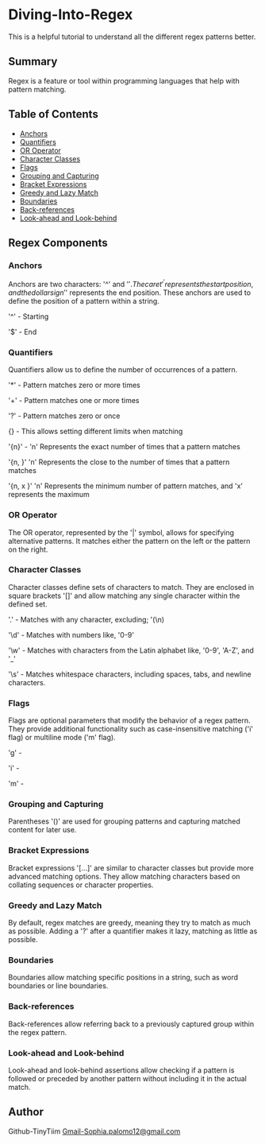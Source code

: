 # Diving-Into-Regex

This is a helpful tutorial to understand all the different regex patterns better. 

## Summary

Regex is a feature or tool within programming languages that help with pattern matching.

## Table of Contents

- [Anchors](#anchors)
- [Quantifiers](#quantifiers)
- [OR Operator](#or-operator)
- [Character Classes](#character-classes)
- [Flags](#flags)
- [Grouping and Capturing](#grouping-and-capturing)
- [Bracket Expressions](#bracket-expressions)
- [Greedy and Lazy Match](#greedy-and-lazy-match)
- [Boundaries](#boundaries)
- [Back-references](#back-references)
- [Look-ahead and Look-behind](#look-ahead-and-look-behind)

## Regex Components

### Anchors

Anchors are two characters: '^' and '$'. The caret '^' represents the start position, and the dollar sign '$' represents the end position. These anchors are used to define the position of a pattern within a string.

'^' - Starting

'$' - End


### Quantifiers

Quantifiers allow us to define the number of occurrences of a pattern.

'*' - Pattern matches zero or more times

'+' - Pattern matches one or more times

'?' - Pattern matches zero or once

{} - This allows setting different limits when matching

'{n}' - 'n' Represents the exact number of times that a pattern matches 

'{n, }' 'n' Represents the close to the number of times that a pattern matches 

'{n, x }' 'n' Represents the minimum number of pattern matches, and 'x' represents the maximum



### OR Operator

The OR operator, represented by the '|' symbol, allows for specifying alternative patterns. It matches either the pattern on the left or the pattern on the right.


### Character Classes

Character classes define sets of characters to match. They are enclosed in square brackets '[]' and allow matching any single character within the defined set.

'.' - Matches with any character, excluding; '(\n)

'\d' - Matches with numbers like, '0-9'

'\w' - Matches with characters from the Latin alphabet like, '0-9', 'A-Z', and '_'

'\s' - Matches whitespace characters, including spaces, tabs, and newline characters.


### Flags

Flags are optional parameters that modify the behavior of a regex pattern. They provide additional functionality such as case-insensitive matching ('i' flag) or multiline mode ('m' flag).

'g' -

'i' -

'm' -

### Grouping and Capturing

Parentheses '()' are used for grouping patterns and capturing matched content for later use.

### Bracket Expressions

Bracket expressions '[...]' are similar to character classes but provide more advanced matching options. They allow matching characters based on collating sequences or character properties.

### Greedy and Lazy Match

By default, regex matches are greedy, meaning they try to match as much as possible. Adding a '?' after a quantifier makes it lazy, matching as little as possible.

### Boundaries

Boundaries allow matching specific positions in a string, such as word boundaries or line boundaries.

### Back-references

Back-references allow referring back to a previously captured group within the regex pattern.

### Look-ahead and Look-behind

Look-ahead and look-behind assertions allow checking if a pattern is followed or preceded by another pattern without including it in the actual match.

## Author

Github-TinyTiim
Gmail-Sophia.palomo12@gmail.com
